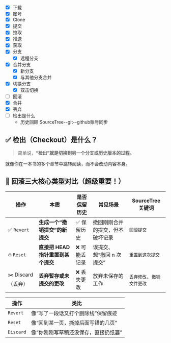 - [x] 下载
- [x] 账号
- [x] Clone
- [x] 提交
- [x] 拉取
- [x] 推送
- [x] 获取
- [x] 分支
	- [x] 远程分支
- [x] 合并分支
	- [x] 新分支
	- [x] 与其他分支合并
- [x] 切换分支
	- [x] 双击切换
- [ ] 回滚
- [x] 合并
- [x] 丢弃
- [ ] 检出是什么
	- 历史回顾
SourceTree--git--github账号同步

## ✅ 检出（Checkout）是什么？

> 简单说，**“检出”就是切换到另一个分支或历史版本的过程。**

就像你在一本书的多个章节中跳转阅读，而不会改动内容本身。

## 🎯 回滚三大核心类型对比（超级重要！）

|操作|本质|是否保留历史|常见场景|SourceTree 关键词|
|---|---|---|---|---|
|✅ `Revert`|**生成一个“撤销提交”的新提交**|✅ 保留历史|撤回刚刚合并的提交，但不破坏记录|`回滚提交`|
|🔥 `Reset`|**直接把 HEAD 指针重置到某个提交**|❌ 可能丢记录|误提交、想“撤回 n 次提交”|`重置到这次提交`|
|✂️ Discard（丢弃）|**丢弃暂存或未提交的更改**|❌ 丢失更改|放弃未保存的工作|`丢弃修改`、`撤销文件更改`|

| 操作        | 类比                  |
| --------- | ------------------- |
| `Revert`  | 像“写了一段话又打个删除线”保留痕迹  |
| `Reset`   | 像“回到某一页，撕掉后面写错的几页”  |
| `Discard` | 像“你刚刚写草稿还没保存，直接扔纸篓” |

